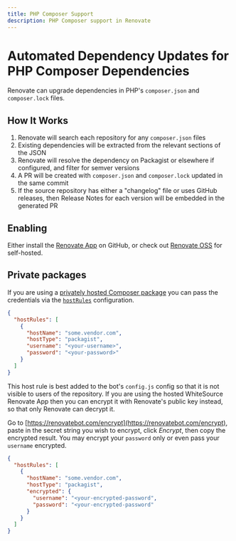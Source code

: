 ```yaml
---
title: PHP Composer Support
description: PHP Composer support in Renovate
---
```


# Automated Dependency Updates for PHP Composer Dependencies

Renovate can upgrade dependencies in PHP's `composer.json` and `composer.lock` files.

## How It Works

1.  Renovate will search each repository for any `composer.json` files
1.  Existing dependencies will be extracted from the relevant sections of the JSON
1.  Renovate will resolve the dependency on Packagist or elsewhere if configured, and filter for semver versions
1.  A PR will be created with `composer.json` and `composer.lock` updated in the same commit
1.  If the source repository has either a "changelog" file or uses GitHub releases, then Release Notes for each version will be embedded in the generated PR

## Enabling

Either install the [Renovate App](https://github.com/apps/renovate) on GitHub, or check out [Renovate OSS](https://github.com/renovatebot/renovate) for self-hosted.

## Private packages

If you are using a [privately hosted Composer package](https://getcomposer.org/doc/articles/authentication-for-private-packages.md) you can pass the credentials via the [`hostRules`](https://docs.renovatebot.com/configuration-options/#hostrules) configuration.

```json
{
  "hostRules": [
    {
      "hostName": "some.vendor.com",
      "hostType": "packagist",
      "username": "<your-username>",
      "password": "<your-password>"
    }
  ]
}
```

This host rule is best added to the bot's `config.js` config so that it is not visible to users of the repository.
If you are using the hosted WhiteSource Renovate App then you can encrypt it with Renovate's public key instead, so that only Renovate can decrypt it.

Go to [https://renovatebot.com/encrypt](https://renovatebot.com/encrypt), paste in the secret string you wish to encrypt, click _Encrypt_, then copy the encrypted result.
You may encrypt your `password` only or even pass your `username` encrypted.

```json
{
  "hostRules": [
    {
      "hostName": "some.vendor.com",
      "hostType": "packagist",
      "encrypted": {
        "username": "<your-encrypted-password",
        "password": "<your-encrypted-password"
      }
    }
  ]
}
```
